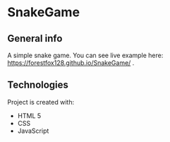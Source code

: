 # SnakeGame
## General info
A simple snake game. You can see live example here: https://forestfox128.github.io/SnakeGame/ .
	
## Technologies
Project is created with:
* HTML 5
* CSS
* JavaScript
	
